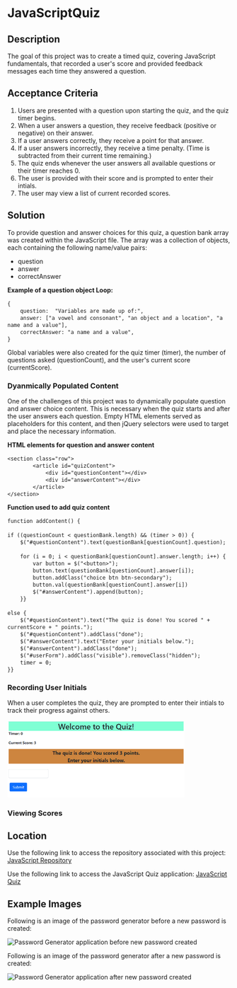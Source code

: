 # JavaScriptQuiz
## Description
The goal of this project was to create a timed quiz, covering JavaScript fundamentals, that recorded a user's score and provided feedback messages each time they answered a question.

## Acceptance Criteria
1. Users are presented with a question upon starting the quiz, and the quiz timer begins.
2. When a user answers a question, they receive feedback (positive or negative) on their answer.
3. If a user answers correctly, they receive a point for that answer. 
4. If a user answers incorrectly, they receive a time penalty. (Time is subtracted from their current time remaining.)
5. The quiz ends whenever the user answers all available questions or their timer reaches 0.
6. The user is provided with their score and is prompted to enter their intials.
7. The user may view a list of current recorded scores.  

## Solution
To provide question and answer choices for this quiz, a question bank array was created within the JavaScript file. The array was a collection of objects, each containing the following name/value pairs:

* question
* answer
* correctAnswer

**Example of a question object Loop:** 

    {
        question:  "Variables are made up of:",
        answer: ["a vowel and consonant", "an object and a location", "a name and a value"],
        correctAnswer: "a name and a value",
    }

Global variables were also created for the quiz timer (timer), the number of questions asked (questionCount), and the user's current score (currentScore). 

### Dyanmically Populated Content
One of the challenges of this project was to dynamically populate question and answer choice content. This is necessary when the quiz starts and after the user answers each question. Empty HTML elements served as placeholders for this content, and then jQuery selectors were used to target and place the necessary information.

**HTML elements for question and answer content**

    <section class="row">
            <article id="quizContent">
                <div id="questionContent"></div>
                <div id="answerContent"></div>
            </article>
    </section>

**Function used to add quiz content**

    function addContent() {
   
    if ((questionCount < questionBank.length) && (timer > 0)) {
        $("#questionContent").text(questionBank[questionCount].question);

        for (i = 0; i < questionBank[questionCount].answer.length; i++) {
            var button = $("<button>");
            button.text(questionBank[questionCount].answer[i]);
            button.addClass("choice btn btn-secondary");
            button.val(questionBank[questionCount].answer[i])
            $("#answerContent").append(button);
        }}

    else {
        $("#questionContent").text("The quiz is done! You scored " + currentScore + " points.");
        $("#questionContent").addClass("done");
        $("#answerContent").text("Enter your initials below.");
        $("#answerContent").addClass("done");
        $("#userForm").addClass("visible").removeClass("hidden");
        timer = 0;
    }}

### Recording User Initials
When a user completes the quiz, they are prompted to enter their intials to track their progress against others. 

<img src="./assets/images/quizDoneState.PNG" alt="end quiz prompt" style="width:400px;"/>

### Viewing Scores

## Location
Use the following link to access the repository associated with this project: [JavaScript Repository](https://github.com/larrygjenkins/JavaScriptQuiz.git)

Use the following link to access the JavaScript Quiz application: [JavaScript Quiz](https://larrygjenkins.github.io/JavaScriptQuiz/)

## Example Images
Following is an image of the password generator before a new password is created:

![Password Generator application before new password created](./images/PasswordGeneratorBeforeImage.PNG)

Following is an image of the password generator after a new password is created:

![Password Generator application after new password created](./images/PasswordGeneratorAfterImage.PNG)
